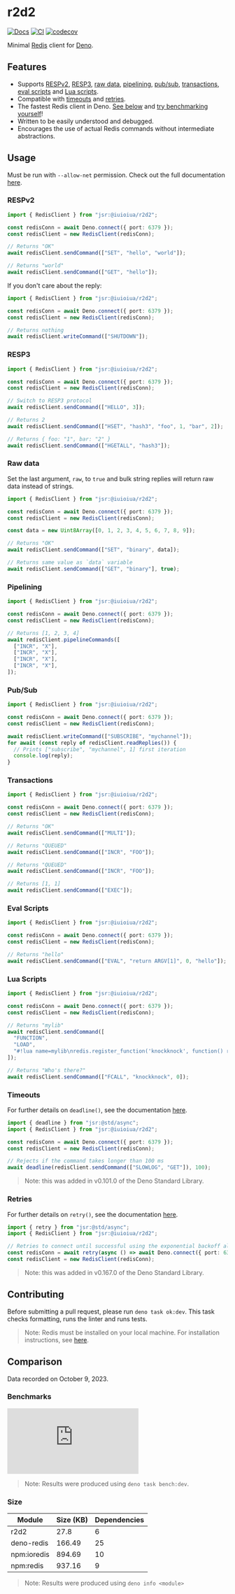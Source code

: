 # r2d2

[![Docs](https://doc.deno.land/badge.svg)](https://jsr.io/@iuioiua/r2d2)
[![CI](https://github.com/iuioiua/r2d2/actions/workflows/ci.yml/badge.svg)](https://github.com/iuioiua/r2d2/actions/workflows/ci.yml)
[![codecov](https://codecov.io/gh/iuioiua/r2d2/branch/main/graph/badge.svg?token=8IDAVSL014)](https://codecov.io/gh/iuioiua/r2d2)

Minimal [Redis](https://redis.io/) client for [Deno](https://deno.land/).

## Features

- Supports [RESPv2](#respv2), [RESP3](#resp3), [raw data](#raw-data),
  [pipelining](#pipelining), [pub/sub](#pubsub), [transactions](#transactions),
  [eval scripts](#eval-script) and [Lua scripts](#lua-script).
- Compatible with [timeouts](#timeouts) and [retries](#retries).
- The fastest Redis client in Deno. [See below](#benchmarks) and
  [try benchmarking yourself](#contributing)!
- Written to be easily understood and debugged.
- Encourages the use of actual Redis commands without intermediate abstractions.

## Usage

Must be run with `--allow-net` permission. Check out the full documentation
[here](https://jsr.io/@iuioiua/r2d2).

### RESPv2

```ts
import { RedisClient } from "jsr:@iuioiua/r2d2";

const redisConn = await Deno.connect({ port: 6379 });
const redisClient = new RedisClient(redisConn);

// Returns "OK"
await redisClient.sendCommand(["SET", "hello", "world"]);

// Returns "world"
await redisClient.sendCommand(["GET", "hello"]);
```

If you don't care about the reply:

```ts
import { RedisClient } from "jsr:@iuioiua/r2d2";

const redisConn = await Deno.connect({ port: 6379 });
const redisClient = new RedisClient(redisConn);

// Returns nothing
await redisClient.writeCommand(["SHUTDOWN"]);
```

### RESP3

```ts
import { RedisClient } from "jsr:@iuioiua/r2d2";

const redisConn = await Deno.connect({ port: 6379 });
const redisClient = new RedisClient(redisConn);

// Switch to RESP3 protocol
await redisClient.sendCommand(["HELLO", 3]);

// Returns 2
await redisClient.sendCommand(["HSET", "hash3", "foo", 1, "bar", 2]);

// Returns { foo: "1", bar: "2" }
await redisClient.sendCommand(["HGETALL", "hash3"]);
```

### Raw data

Set the last argument, `raw`, to `true` and bulk string replies will return raw
data instead of strings.

```ts
import { RedisClient } from "jsr:@iuioiua/r2d2";

const redisConn = await Deno.connect({ port: 6379 });
const redisClient = new RedisClient(redisConn);

const data = new Uint8Array([0, 1, 2, 3, 4, 5, 6, 7, 8, 9]);

// Returns "OK"
await redisClient.sendCommand(["SET", "binary", data]);

// Returns same value as `data` variable
await redisClient.sendCommand(["GET", "binary"], true);
```

### Pipelining

```ts
import { RedisClient } from "jsr:@iuioiua/r2d2";

const redisConn = await Deno.connect({ port: 6379 });
const redisClient = new RedisClient(redisConn);

// Returns [1, 2, 3, 4]
await redisClient.pipelineCommands([
  ["INCR", "X"],
  ["INCR", "X"],
  ["INCR", "X"],
  ["INCR", "X"],
]);
```

### Pub/Sub

```ts
import { RedisClient } from "jsr:@iuioiua/r2d2";

const redisConn = await Deno.connect({ port: 6379 });
const redisClient = new RedisClient(redisConn);

await redisClient.writeCommand(["SUBSCRIBE", "mychannel"]);
for await (const reply of redisClient.readReplies()) {
  // Prints ["subscribe", "mychannel", 1] first iteration
  console.log(reply);
}
```

### Transactions

```ts
import { RedisClient } from "jsr:@iuioiua/r2d2";

const redisConn = await Deno.connect({ port: 6379 });
const redisClient = new RedisClient(redisConn);

// Returns "OK"
await redisClient.sendCommand(["MULTI"]);

// Returns "QUEUED"
await redisClient.sendCommand(["INCR", "FOO"]);

// Returns "QUEUED"
await redisClient.sendCommand(["INCR", "FOO"]);

// Returns [1, 1]
await redisClient.sendCommand(["EXEC"]);
```

### Eval Scripts

```ts
import { RedisClient } from "jsr:@iuioiua/r2d2";

const redisConn = await Deno.connect({ port: 6379 });
const redisClient = new RedisClient(redisConn);

// Returns "hello"
await redisClient.sendCommand(["EVAL", "return ARGV[1]", 0, "hello"]);
```

### Lua Scripts

```ts
import { RedisClient } from "jsr:@iuioiua/r2d2";

const redisConn = await Deno.connect({ port: 6379 });
const redisClient = new RedisClient(redisConn);

// Returns "mylib"
await redisClient.sendCommand([
  "FUNCTION",
  "LOAD",
  "#!lua name=mylib\nredis.register_function('knockknock', function() return 'Who\\'s there?' end)",
]);

// Returns "Who's there?"
await redisClient.sendCommand(["FCALL", "knockknock", 0]);
```

### Timeouts

For further details on `deadline()`, see the documentation
[here](https://jsr.io/@std/async/doc/~/deadline).

```ts
import { deadline } from "jsr:@std/async";
import { RedisClient } from "jsr:@iuioiua/r2d2";

const redisConn = await Deno.connect({ port: 6379 });
const redisClient = new RedisClient(redisConn);

// Rejects if the command takes longer than 100 ms
await deadline(redisClient.sendCommand(["SLOWLOG", "GET"]), 100);
```

> Note: this was added in v0.101.0 of the Deno Standard Library.

### Retries

For further details on `retry()`, see the documentation
[here](https://jsr.io/@std/async/doc/~/retry).

```ts
import { retry } from "jsr:@std/async";
import { RedisClient } from "jsr:@iuioiua/r2d2";

// Retries to connect until successful using the exponential backoff algorithm.
const redisConn = await retry(async () => await Deno.connect({ port: 6379 }));
const redisClient = new RedisClient(redisConn);
```

> Note: this was added in v0.167.0 of the Deno Standard Library.

## Contributing

Before submitting a pull request, please run `deno task ok:dev`. This task
checks formatting, runs the linter and runs tests.

> Note: Redis must be installed on your local machine. For installation
> instructions, see [here](https://redis.io/docs/getting-started/installation/).

## Comparison

Data recorded on October 9, 2023.

### Benchmarks

[![Benchmark graph generated by Bxnch](https://bxnch.deno.dev/iuioiua/r2d2/main/bench.json?color=red)](https://github.com/iuioiua/bxnch)

> Note: Results were produced using `deno task bench:dev`.

### Size

| Module      | Size (KB) | Dependencies |
| ----------- | --------- | ------------ |
| r2d2        | 27.8      | 6            |
| deno-redis  | 166.49    | 25           |
| npm:ioredis | 894.69    | 10           |
| npm:redis   | 937.16    | 9            |

> Note: Results were produced using `deno info <module>`
